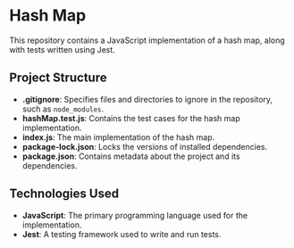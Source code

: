 # Hash Map

This repository contains a JavaScript implementation of a hash map, along with tests written using Jest.

## Project Structure

- **.gitignore**: Specifies files and directories to ignore in the repository, such as `node_modules`.
- **hashMap.test.js**: Contains the test cases for the hash map implementation.
- **index.js**: The main implementation of the hash map.
- **package-lock.json**: Locks the versions of installed dependencies.
- **package.json**: Contains metadata about the project and its dependencies.

## Technologies Used

- **JavaScript**: The primary programming language used for the implementation.
- **Jest**: A testing framework used to write and run tests.

